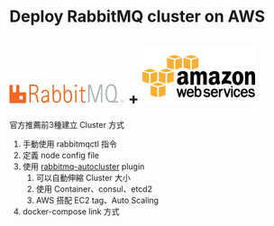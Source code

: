 # Deploy RabbitMQ cluster on AWS

# ![](/assets/rabbitmqlogo.png) + ![](/assets/AWSlogo_200x100.png)

官方推薦前3種建立 Cluster 方式

1. 手動使用 rabbitmqctl 指令
2. 定義 node config file
3. 使用 [rabbitmq-autocluster](https://github.com/aweber/rabbitmq-autocluster/) plugin
   1. 可以自動伸縮 Cluster 大小
   2. 使用 Container、consul、etcd2
   3. AWS 搭配 EC2 tag、Auto Scaling
4. docker-compose link 方式



